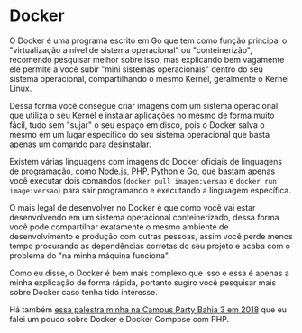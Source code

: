 # Docker

O Docker é uma programa escrito em Go que tem como função principal o "virtualização a nível de sistema operacional"
 ou "conteinerizão", recomendo pesquisar melhor sobre isso, mas explicando bem vagamente ele permite a você subir "mini sistemas operacionais" dentro do seu sistema operacional, compartilhando o mesmo Kernel, geralmente o Kernel Linux.

Dessa forma você consegue criar imagens com um sistema operacional que utiliza o seu Kernel e instalar aplicações no mesmo de forma muito fácil, tudo sem "sujar" o seu espaço em disco, pois o Docker salva o mesmo em um lugar específico do seu sistema operacional que basta apenas um comando para desinstalar.

Existem várias linguagens com imagens do Docker oficiais de linguagens de programação, como [Node.js](https://hub.docker.com/_/node), [PHP](https://hub.docker.com/_/php), [Python](https://hub.docker.com/_/python) e [Go](https://hub.docker.com/_/golang), que bastam apenas você executar dois comandos (`docker pull imagem:versao` e `docker run image:versao`) para sair programando e executando a linguagem específica.

O mais legal de desenvolver no Docker é que como você vai estar desenvolvendo em um sistema operacional conteinerizado, dessa forma você pode compartilhar exatamente o mesmo ambiente de desenvolvimento e produção com outras pessoas, assim você perde menos tempo procurando as dependências corretas do seu projeto e acaba com o problema do "na minha máquina funciona".

Como eu disse, o Docker é bem mais complexo que isso e essa é apenas a minha explicação de forma rápida, portanto sugiro você pesquisar mais sobre Docker caso tenha tido interesse.

Há também [essa palestra minha na Campus Party Bahia 3 em 2018](https://www.youtube.com/watch?v=hj038eSYs5A) que eu falei um pouco sobre Docker e Docker Compose com PHP.
